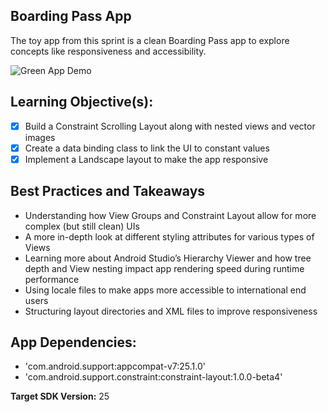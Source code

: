 ## Boarding Pass App  
The toy app from this sprint is a clean Boarding Pass app to explore concepts like responsiveness and accessibility.

![Green App Demo](https://user-images.githubusercontent.com/7875284/38591485-f12be14e-3d04-11e8-8487-cd2625b861d9.gif)

## Learning Objective(s):

- [x] Build a Constraint Scrolling Layout along with nested views and vector images
- [x] Create a data binding class to link the UI to constant values
- [x] Implement a Landscape layout to make the app responsive 

## Best Practices and Takeaways 

-	Understanding how View Groups and Constraint Layout allow for more complex (but still clean) UIs
-	A more in-depth look at different styling attributes for various types of Views
-	Learning more about Android Studio’s Hierarchy Viewer and how tree depth and View nesting impact app rendering speed during runtime performance
-	Using locale files to make apps more accessible to international end users
-	Structuring layout directories and XML files to improve responsiveness

## App Dependencies: 
-	'com.android.support:appcompat-v7:25.1.0'
-	'com.android.support.constraint:constraint-layout:1.0.0-beta4'

**Target SDK Version:** 25
